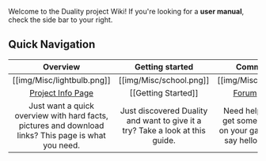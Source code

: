Welcome to the Duality project Wiki! If you're looking for a **user manual**, check the side bar to your right. 

## Quick Navigation

| Overview | Getting started | Community | Contributing |
|:--------:|:---------------:|:---------:|:------------:|
| [[img/Misc/lightbulb.png]] | [[img/Misc/school.png]] | [[img/Misc/chat.png]] | [[img/Misc/work.png]] |
| [Project Info Page](http://duality.adamslair.net/) | [[Getting Started]] | [Forum](http://forum.adamslair.net/) & [Chat](http://chat.adamslair.net/) | [[How to Contribute]] |
| Just want a quick overview with hard facts, pictures and download links? This page is what you need. | Just discovered Duality and want to give it a try? Take a look at this guide. | Need help, want to get some feedback on your game, or just say hello? Join us! | You already know Duality well and want to start contributing to the project? Read how to do it. |

